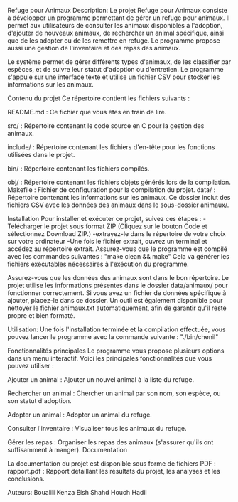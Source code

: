 Refuge pour Animaux
Description:
Le projet Refuge pour Animaux consiste à développer un programme permettant de gérer un refuge pour animaux. Il permet aux utilisateurs de consulter les animaux disponibles à l'adoption, d'ajouter de nouveaux animaux, de rechercher un animal spécifique, ainsi que de les adopter ou de les remettre en refuge. Le programme propose aussi une gestion de l'inventaire et des repas des animaux.

Le système permet de gérer différents types d'animaux, de les classifier par espèces, et de suivre leur statut d'adoption ou d'entretien. Le programme s'appuie sur une interface texte et utilise un fichier CSV pour stocker les informations sur les animaux.

Contenu du projet
Ce répertoire contient les fichiers suivants :

README.md : Ce fichier que vous êtes en train de lire.

src/ : Répertoire contenant le code source en C pour la gestion des animaux.

include/ : Répertoire contenant les fichiers d'en-tête pour les fonctions utilisées dans le projet.

bin/ : Répertoire contenant les fichiers compilés.

obj/ : Répertoire contenant les fichiers objets générés lors de la compilation.
Makefile : Fichier de configuration pour la compilation du projet.
data/ : Répertoire contenant les informations sur les animaux. Ce dossier inclut des fichiers CSV avec les données des animaux dans le sous-dossier animaux/.

Installation
Pour installer et exécuter ce projet, suivez ces étapes :
-Télécharger le projet sous format ZIP (Cliquez sur le bouton Code et sélectionnez Download ZIP.)
-extrayez-le dans le répertoire de votre choix sur votre ordinateur
-Une fois le fichier extrait, ouvrez un terminal et accédez au répertoire extrait.
Assurez-vous que le programme est compilé avec les commandes suivantes :
"make clean && make"
Cela va générer les fichiers exécutables nécessaires à l'exécution du programme.

Assurez-vous que les données des animaux sont dans le bon répertoire. Le projet utilise les informations présentes dans le dossier data/animaux/ pour fonctionner correctement. Si vous avez un fichier de données spécifique à ajouter, placez-le dans ce dossier.
Un outil est également disponible pour nettoyer le fichier animaux.txt automatiquement, afin de garantir qu'il reste propre et bien formaté.

Utilisation:
Une fois l'installation terminée et la compilation effectuée, vous pouvez lancer le programme avec la commande suivante :
"./bin/chenil"

Fonctionnalités principales
Le programme vous propose plusieurs options dans un menu interactif. Voici les principales fonctionnalités que vous pouvez utiliser :

Ajouter un animal : Ajouter un nouvel animal à la liste du refuge.

Rechercher un animal : Chercher un animal par son nom, son espèce, ou son statut d'adoption.

Adopter un animal : Adopter un animal du refuge.

Consulter l'inventaire : Visualiser tous les animaux du refuge.

Gérer les repas : Organiser les repas des animaux (s'assurer qu'ils ont suffisamment à manger).
Documentation

La documentation du projet est disponible sous forme de fichiers PDF :
rapport.pdf : Rapport détaillant les résultats du projet, les analyses et les conclusions.

Auteurs:
Boualili Kenza
Eish Shahd
Houch Hadil


